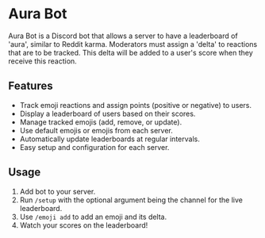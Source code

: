 # Aura Bot

Aura Bot is a Discord bot that allows a server to have a leaderboard of 'aura', similar to Reddit karma. Moderators must assign a 'delta' to reactions that are to be tracked. This delta will be added to a user's score when they receive this reaction.

## Features
- Track emoji reactions and assign points (positive or negative) to users.
- Display a leaderboard of users based on their scores.
- Manage tracked emojis (add, remove, or update).
- Use default emojis or emojis from each server.
- Automatically update leaderboards at regular intervals.
- Easy setup and configuration for each server.

## Usage
1. Add bot to your server.
2. Run `/setup` with the optional argument being the channel for the live leaderboard.
3. Use `/emoji add` to add an emoji and its delta.
4. Watch your scores on the leaderboard!